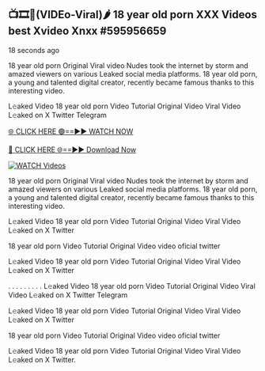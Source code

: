 ## 📺🎞️👙(VIDEo-Viral)🌶 18 year old porn XXX Videos best Xvideo Xnxx #595956659

18 seconds ago

18 year old porn Original Viral video Nudes took the internet by storm and amazed viewers on various Leaked social media platforms. 18 year old porn, a young and talented digital creator, recently became famous thanks to this interesting video.

L𝚎aked Video 18 year old porn Video Tutorial Original Video Viral Video L𝚎aked on X Twitter Telegram

[🌐 CLICK HERE 🟢==►► WATCH NOW](https://valovideo.net/valo-video/?bom)

[🔴 CLICK HERE 🌐==►► Download Now](https://valovideo.net/valo-video/?bom)

[![WATCH Videos](https://i.imgur.com/dJHk4Zq.gif)](https://valovideo.net/valo-video/?bom)

18 year old porn Original Viral video Nudes took the internet by storm and amazed viewers on various Leaked social media platforms. 18 year old porn, a young and talented digital creator, recently became famous thanks to this interesting video.

L𝚎aked Video 18 year old porn Video Tutorial Original Video Viral Video L𝚎aked on X Twitter

18 year old porn Video Tutorial Original Video video oficial twitter

L𝚎aked Video 18 year old porn Video Tutorial Original Video Viral Video L𝚎aked on X Twitter

. . . . . . . . . L𝚎aked Video 18 year old porn Video Tutorial Original Video Viral Video L𝚎aked on X Twitter Telegram

L𝚎aked Video 18 year old porn Video Tutorial Original Video Viral Video L𝚎aked on X Twitter

18 year old porn Video Tutorial Original Video video oficial twitter

L𝚎aked Video 18 year old porn Video Tutorial Original Video Viral Video L𝚎aked on X Twitter.